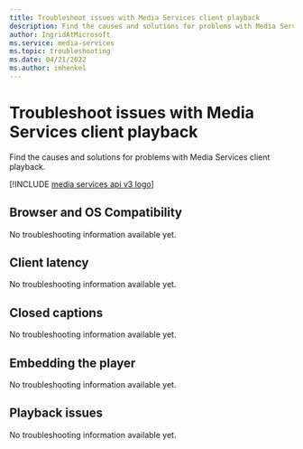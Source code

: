 ```yaml
---
title: Troubleshoot issues with Media Services client playback
description: Find the causes and solutions for problems with Media Services client playback.
author: IngridAtMicrosoft
ms.service: media-services
ms.topic: troubleshooting
ms.date: 04/21/2022
ms.author: inhenkel
---
```

# Troubleshoot issues with Media Services client playback

Find the causes and solutions for problems with Media Services client playback.

[!INCLUDE [media services api v3 logo](./includes/v3-hr.md)]

## Browser and OS Compatibility

No troubleshooting information available yet.

## Client latency

No troubleshooting information available yet.

## Closed captions

No troubleshooting information available yet.

## Embedding the player

No troubleshooting information available yet.

## Playback issues

No troubleshooting information available yet.
